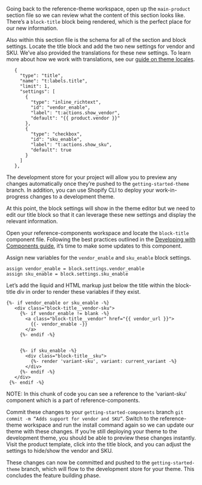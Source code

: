 Going back to the reference-theme workspace, open up the `main-product` section file so we can review what the content of this section looks like. There’s a `block-title` block being rendered, which is the perfect place for our new information.

Also within this section file is the schema for all of the section and block settings. Locate the title block and add the two new settings for vendor and SKU. We’ve also provided the translations for these new settings. To learn more about how we work with translations, see our [guide on theme locales](https://github.com/archetype-themes/locales).

```
   {
     "type": "title",
     "name": "t:labels.title",
     "limit": 1,
     "settings": [
       {
         "type": "inline_richtext",
         "id": "vendor_enable",
         "label": "t:actions.show_vendor",
         "default": "{{ product.vendor }}"
       },
       {
         "type": "checkbox",
         "id": "sku_enable",
         "label": "t:actions.show_sku",
         "default": true
       }
     ]
   },
```

The development store for your project will allow you to preview any changes automatically once they’re pushed to the `getting-started-theme` branch. In addition, you can use Shopify CLI to deploy your work-in-progress changes to a development theme.

At this point, the block settings will show in the theme editor but we need to edit our title block so that it can leverage these new settings and display the relevant information.

Open your reference-components workspace and locate the `block-title` component file. Following the best practices outlined in the [Developing with Components guide](https://github.com/archetype-themes/devkit/blob/main/1.%20Getting%20Started/Developing%20components/e.%20Incorperation%20best%20practices.md), it’s time to make some updates to this component.

Assign new variables for the `vendor_enable` and `sku_enable` block settings.

```
assign vendor_enable = block.settings.vendor_enable
assign sku_enable = block.settings.sku_enable
```

Let’s add the liquid and HTML markup just below the title within the block-title div in order to render these variables if they exist.

```
{%- if vendor_enable or sku_enable -%}
   <div class="block-title__vendor-sku">
     {%- if vendor_enable != blank -%}
       <a class="block-title__vendor" href="{{ vendor_url }}">
         {{- vendor_enable -}}
       </a>
     {%- endif -%}


     {%- if sku_enable -%}
       <div class="block-title__sku">
         {%- render 'variant-sku', variant: current_variant -%}
       </div>
     {%- endif -%}
   </div>
 {%- endif -%}
```

NOTE: In this chunk of code you can see a reference to the 'variant-sku' component which is a part of reference-components.

Commit these changes to your `getting-started-components` branch `git commit -m “Adds support for vendor and SKU”`.
Switch to the reference-theme workspace and run the install command again so we can update our theme with these changes. If you’re still deploying your theme to the development theme, you should be able to preview these changes instantly. Visit the product template, click into the title block, and you can adjust the settings to hide/show the vendor and SKU.

These changes can now be committed and pushed to the `getting-started-theme` branch, which will flow to the development store for your theme.
This concludes the feature building phase.
